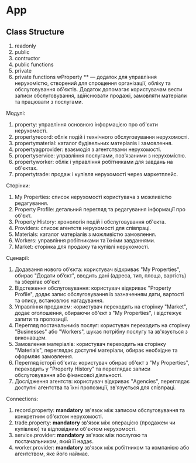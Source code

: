 # App

## Class Structure

1. readonly
2. public
3. contructor
4. public functions
5. private
6. private functions
   wProperty \*\* — додаток для управління нерухомістю, створений для спрощення організації, обліку та обслуговування об'єктів. Додаток допомагає користувачам вести записи обслуговування, здійснювати продажі, замовляти матеріали та працювати з послугами.

Модулі:

1. property: управління основною інформацією про об'єкти нерухомості.
2. propertyrecord: облік подій і технічного обслуговування нерухомості.
3. propertymaterial: каталог будівельних матеріалів і замовлення.
4. propertyagprovider: взаємодія з агентствами нерухомості.
5. propertyservice: управління послугами, пов’язаними з нерухомістю.
6. propertyworker: облік і управління робітниками для завдань на об'єктах.
7. propertytrade: продаж і купівля нерухомості через маркетплейс.

Сторінки:

1. My Properties: список нерухомості користувача з можливістю редагування.
2. Property Profile: детальний перегляд та редагування інформації про об'єкт.
3. Property History: хронологія подій і обслуговування об'єкта.
4. Providers: список агентств нерухомості для співпраці.
5. Materials: каталог матеріалів з можливістю замовлення.
6. Workers: управління робітниками та їхніми завданнями.
7. Market: сторінка для продажу та купівлі нерухомості.

Сценарії:

1. Додавання нового об’єкта: користувач відкриває "My Properties", обирає "Додати об’єкт", вводить дані (адреса, тип, площа, вартість) та зберігає об'єкт.
2. Відстеження обслуговування: користувач відкриває "Property Profile", додає запис обслуговування із зазначенням дати, вартості та опису, встановлює нагадування.
3. Управління продажем: користувач переходить на сторінку "Market", додає оголошення, обираючи об'єкт з "My Properties", і відстежує запити та пропозиції.
4. Перегляд постачальників послуг: користувач переходить на сторінку "Businesses" або "Workers", шукає потрібну послугу та зв'язується з виконавцем.
5. Замовлення матеріалів: користувач переходить на сторінку "Materials", переглядає доступні матеріали, обирає необхідне та оформляє замовлення.
6. Перегляд історії об'єкта: користувач обирає об'єкт з "My Properties", переходить у "Property History" та переглядає записи обслуговування або фінансової діяльності.
7. Дослідження агентств: користувач відкриває "Agencies", переглядає доступні агентства та їхні пропозиції, зв'язується для співпраці.

Connections:

1. record.property: **mandatory** зв'язок між записом обслуговування та конкретним об'єктом нерухомості.
2. trade.property: **mandatory** зв'язок між операцією (продажем чи купівлею) та відповідним об'єктом нерухомості.
3. service.provider: **mandatory** зв'язок між послугою та постачальником, який її надає.
4. worker.provider: **mandatory** зв'язок між робітником та компанією або агентством, яке його наймає.
